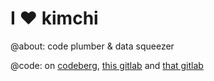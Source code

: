 # I :heart: kimchi

@about: code plumber & data squeezer

@code: on [codeberg](https://codeberg.org/FObersteiner), [this gitlab](https://gitlab.kit.edu/FObersteiner) and [that gitlab](https://codebase.helmholtz.cloud/FObersteiner)
